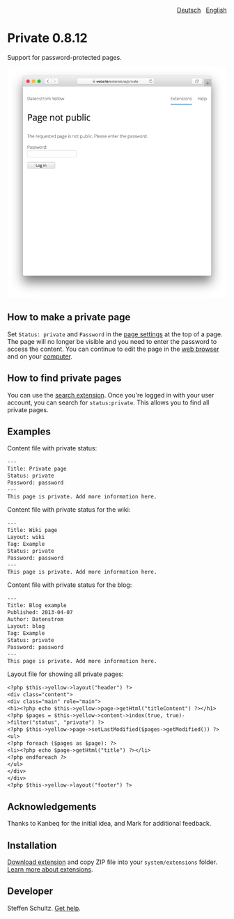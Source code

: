 <p align="right"><a href="README-de.md">Deutsch</a> &nbsp; <a href="README.md">English</a></p>

# Private 0.8.12

Support for password-protected pages.

<p align="center"><img src="private-screenshot.png?raw=true" alt="Screenshot"></p>

## How to make a private page

Set `Status: private` and `Password` in the [page settings](https://github.com/annaesvensson/yellow-core#user-content-settings-page) at the top of a page. The page will no longer be visible and you need to enter the password to access the content. You can continue to edit the page in the [web browser](https://github.com/annaesvensson/yellow-edit) and on your [computer](https://github.com/annaesvensson/yellow-core).

## How to find private pages

You can use the [search extension](https://github.com/annaesvensson/yellow-search). Once you're logged in with your user account, you can search for `status:private`. This allows you to find all private pages. 

## Examples

Content file with private status: 

```
---
Title: Private page
Status: private
Password: password
---
This page is private. Add more information here.
```

Content file with private status for the wiki:

```
---
Title: Wiki page
Layout: wiki
Tag: Example
Status: private
Password: password
---
This page is private. Add more information here.
```

Content file with private status for the blog:

```
---
Title: Blog example
Published: 2013-04-07
Author: Datenstrom
Layout: blog
Tag: Example
Status: private
Password: password
---
This page is private. Add more information here.
```

Layout file for showing all private pages:

```
<?php $this->yellow->layout("header") ?>
<div class="content">
<div class="main" role="main">
<h1><?php echo $this->yellow->page->getHtml("titleContent") ?></h1>
<?php $pages = $this->yellow->content->index(true, true)->filter("status", "private") ?>
<?php $this->yellow->page->setLastModified($pages->getModified()) ?>
<ul>
<?php foreach ($pages as $page): ?>
<li><?php echo $page->getHtml("title") ?></li>
<?php endforeach ?>
</ul>
</div>
</div>
<?php $this->yellow->layout("footer") ?>
```

## Acknowledgements

Thanks to Kanbeq for the initial idea, and Mark for additional feedback.

## Installation

[Download extension](https://github.com/datenstrom/yellow-extensions/raw/main/downloads/private.zip) and copy ZIP file into your `system/extensions` folder. [Learn more about extensions](https://github.com/annaesvensson/yellow-update).

## Developer

Steffen Schultz. [Get help](https://datenstrom.se/yellow/help/).
